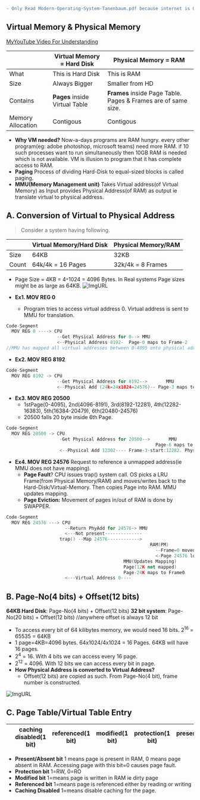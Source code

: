 ```diff
- Only Read Modern-Operating-System-Tanenbaum.pdf because internet is Garbage
```
## Virtual Memory & Physical Memory

[MyYouTube Video For Understanding](https://www.youtube.com/watch?v=OjGycsu0I1M)

||Virtual Memory = Hard Disk|Physical Memory = RAM|
|---|---|---|
|What|This is Hard Disk|This is RAM|
|Size|Always Bigger|Smaller from HD|
|Contains|**Pages** inside Virtual Table|**Frames** inside Page Table. Pages & Frames are of same size.|
|Memory Allocation|Contigous|Contigous|

- **Why VM needed?** Now-a-days programs are RAM hungry. every other program(eg: adobe photoshop, microsoft teams) need more RAM. if 10 such processes want to run simultaneously then 10GB RAM is needed which is not available. VM is illusion to program that it has complete access to RAM.
- **Paging** Process of dividing Hard-Disk to equal-sized blocks is called paging.
- **MMU(Memory Management unit)** Takes Virtual address(of Virtual Memory) as Input provides Physical Address(of RAM) as output ie translate virtual to physical address.

## A. Conversion of Virtual to Physical Address
> Consider a system having following.

||Virtual Memory/Hard Disk|Physical Memory/RAM|
|---|---|---|
|Size|64KB|32KB|
|Count|64k/4k = 16 Pages|32k/4k = 8 Frames|

- Page Size = 4KB = 4`*`1024 = 4096 Bytes. In Real systems Page sizes might be as large as 64KB.
![ImgURL](https://i.ibb.co/GCFwbL0/virtual-physical.png)

- **Ex1. MOV REG 0**
  - Program tries to access virtual address 0. Virtual address is sent to MMU for translation. 
```c++
Code-Segment    
  MOV REG 0 ----> CPU
                   --Get Physical Address for 0--> MMU
                   <--Physical Address 8192-  Page-0 maps to Frame-2
//MMU has mapped all virtual addresses between 0-4095 onto physical addresses 8192-12287.                   
```                   
- **Ex2. MOV REG 8192**
```c++
Code-Segment    
  MOV REG 8192 -> CPU
                   --Get Physical Address for 8192-->       MMU
                   <--Physical Add (24k=24x1024=24576)-- Page-3 maps to Frame-6
```
- **Ex3. MOV REG 20500**
  - 1stPage(0-4095), 2nd(4096-8191), 3rd(8192-12281), 4th(12282-16383), 5th(16384-20479), 6th(20480-24576)
  - 20500 falls 20 byte inside 6th Page.
```c++
Code-Segment    
  MOV REG 20500 -> CPU
                    -Get Physical Address for 20500-->       MMU
                                                        Page-6 maps to Frame3
                    <--Physical Add 12302---- Frame-3-start:12282. PhysicalAdd=12282+20=12302
```
- **Ex4. MOV REG 24576** Request to reference a unmapped address(ie MMU does not have mapping).
  - **Page Fault**? CPU issues trap() system call. OS picks a LRU Frame(from Physical Memory/RAM) and moves/writes back to the Hard-Disk/Virtual-Memory. Then copies Page into RAM. MMU updates mapping.
  - **Page Eviction:** Movement of pages in/out of RAM is done by SWAPPER.
```c++
Code-Segment
  MOV REG 24576 ---> CPU
                      --Return PhyAdd for 24576-> MMU
                      <---Not present--------------
                    trap() --Map 24576------------>
                                                      RAM(PM)                             Hard-Disk(VM)
                                                        --Frame=0 moved to VM-------------->
                                                        <-Page 24576 loaded in RAM(at address 0)--
                                            MMU(Updates Mapping)
                                            Page(12K not mapped)  
                                            Page-24K maps to Frame0
                      <---Virtual Address 0----
```

## B. Page-No(4 bits) + Offset(12 bits)
**64KB Hard Disk**:   Page-No(4 bits) + Offset(12 bits)
**32 bit system**:    Page-No(20 bits) + Offset(12 bits)    //anywhere offset is always 12 bit

- To access every bit of 64 kilibytes memory, we would need 16 bits. 2<sup>16</sup> = 65535 = 64KB
- 1 page=4KB=4096 bytes. 64x1024/4x1024 = 16 Pages. 64KB will have 16 pages.
- 2<sup>4</sup> = 16. With 4 bits we can access every 16 page.
- 2<sup>12</sup> = 4096. With 12 bits we can access every bit in page.
- **How Physical Address is converted to Virtual Address?**
  - Offset(12 bits) are copied as such. From Page-No(4 bit), frame number is constructed.
  
![ImgURL](https://i.ibb.co/86bzCf4/MMU-opearation.png)   

## C. Page Table/Virtual Table Entry

| |caching disabled(1 bit)|referenced(1 bit)|modified(1 bit)|protection(1 bit)|present/absent(1 bit)|Page Frame number|
|---|---|---|---|---|---|---|

- **Present/Absent bit** 1 means page is present in RAM, 0 means page absent in RAM. Accessing page with this bit=0 causes page fault.
- **Protection bit** 1=RW, 0=RO
- **Modified bit** 1=means page is written in RAM ie dirty page
- **Referenced bit** 1=means page is referenced either by reading or writing
- **Caching Disabled** 1=means disable caching for the page.
